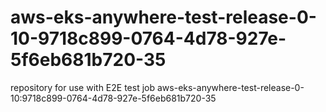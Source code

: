 # aws-eks-anywhere-test-release-0-10-9718c899-0764-4d78-927e-5f6eb681b720-35
repository for use with E2E test job aws-eks-anywhere-test-release-0-10:9718c899-0764-4d78-927e-5f6eb681b720-35
